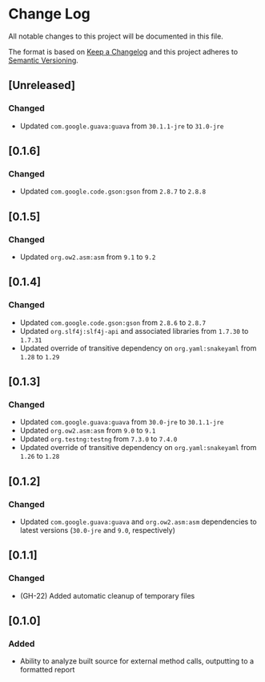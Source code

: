 # Change Log
All notable changes to this project will be documented in this file.

The format is based on [Keep a Changelog](http://keepachangelog.com/)
and this project adheres to [Semantic Versioning](http://semver.org/).

## [Unreleased]
### Changed
- Updated `com.google.guava:guava` from `30.1.1-jre` to `31.0-jre`

## [0.1.6]
### Changed
- Updated `com.google.code.gson:gson` from `2.8.7` to `2.8.8`

## [0.1.5]
### Changed
- Updated `org.ow2.asm:asm` from `9.1` to `9.2`

## [0.1.4]
### Changed
- Updated `com.google.code.gson:gson` from `2.8.6` to `2.8.7`
- Updated `org.slf4j:slf4j-api` and associated libraries from `1.7.30` to `1.7.31`
- Updated override of transitive dependency on `org.yaml:snakeyaml` from `1.28` to `1.29`

## [0.1.3]
### Changed
- Updated `com.google.guava:guava` from `30.0-jre` to `30.1.1-jre`
- Updated `org.ow2.asm:asm` from `9.0` to `9.1`
- Updated `org.testng:testng` from `7.3.0` to `7.4.0`
- Updated override of transitive dependency on `org.yaml:snakeyaml` from `1.26` to `1.28`

## [0.1.2]
### Changed
- Updated `com.google.guava:guava` and `org.ow2.asm:asm` dependencies to latest versions (`30.0-jre` and `9.0`, respectively)

## [0.1.1]
### Changed
- (GH-22) Added automatic cleanup of temporary files

## [0.1.0]
### Added
- Ability to analyze built source for external method calls, outputting to a formatted report
